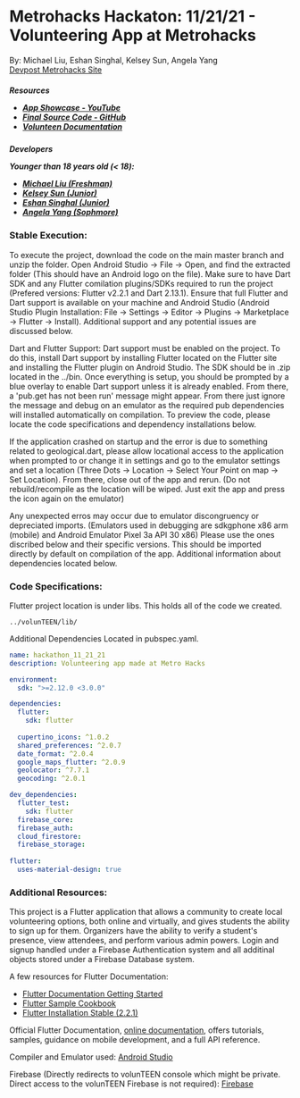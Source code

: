 # Metrohacks Hackaton: 11/21/21 - Volunteering App at Metrohacks
By: Michael Liu, Eshan Singhal, Kelsey Sun, Angela Yang </br>
[Devpost Metrohacks Site](https://devpost.com/software/volunteen-7s5nmj)

<h5> Resources<br />
  
- [App Showcase -  YouTube](https://youtu.be/icZ8hjPbFew)<br />
- [Final Source Code - GitHub](https://github.com/kelseyxsun/volunTEEN)<br />
- [Volunteen Documentation](https://github.com/kelseyxsun/volunTEEN/blob/master/README.md)<br/>

<h5> Developers<br />
    
  Younger than 18 years old (< 18): </br>
- [Michael Liu (Freshman)](https://devpost.com/bearr) <br />
- [Kelsey Sun (Junior)](https://devpost.com/kelseysun13) <br />
- [Eshan Singhal (Junior)](https://devpost.com/eshansinghal05) <br />
- [Angela Yang (Sophmore)](https://devpost.com/angelayang297) <br />

### Stable Execution:
To execute the project, download the code on the main master branch and unzip the folder. Open Android Studio -> File -> Open, and find the extracted folder (This should have an Android logo on the file). Make sure to have Dart SDK and any Flutter comilation plugins/SDKs required to run the project (Prefered versions: Flutter v2.2.1 and Dart 2.13.1). Ensure that full Flutter and Dart support is available on your machine and Android Studio (Android Studio Plugin Installation: File -> Settings -> Editor -> Plugins -> Marketplace -> Flutter -> Install). Additional support and any potential issues are discussed below.

Dart and Flutter Support: Dart support must be enabled on the project. To do this, install Dart support by installing Flutter located on the Flutter site and installing the Flutter plugin on Android Studio. The SDK should be in .zip located in the ../bin. Once everything is setup, you should be prompted by a blue overlay to enable Dart support unless it is already enabled. From there, a 'pub.get has not been run' message might appear. From there just ignore the message and debug on an emulator as the required pub dependencies will installed automatically on compilation. To preview the code, please locate the code specifications and dependency installations below. 

If the application crashed on startup and the error is due to something related to geological.dart, please allow locational access to the application when prompted to or change it in settings and go to the emulator settings and set a location (Three Dots -> Location -> Select Your Point on map -> Set Location). From there, close out of the app and rerun. (Do not rebuild/recompile as the location will be wiped. Just exit the app and press the icon again on the emulator)

Any unexpected erros may occur due to emulator discongruency or depreciated imports. (Emulators used in debugging are sdkgphone x86 arm (mobile) and Android Emulator Pixel 3a API 30 x86) Please use the ones discribed below and their specific versions. This should be imported directly by default on compilation of the app. Additional information about dependencies located below. 

### Code Specifications:
Flutter project location is under libs. This holds all of the code we created. 
```file
../volunTEEN/lib/
```

Additional Dependencies Located in pubspec.yaml.
```yaml
name: hackathon_11_21_21
description: Volunteering app made at Metro Hacks

environment:
  sdk: ">=2.12.0 <3.0.0"

dependencies:
  flutter:
    sdk: flutter
    
  cupertino_icons: ^1.0.2
  shared_preferences: ^2.0.7
  date_format: ^2.0.4
  google_maps_flutter: ^2.0.9
  geolocator: ^7.7.1
  geocoding: ^2.0.1

dev_dependencies:
  flutter_test:
    sdk: flutter
  firebase_core:
  firebase_auth:
  cloud_firestore:
  firebase_storage:
  
flutter:
  uses-material-design: true

```

### Additional Resources:

This project is a Flutter application that allows a community to create local volunteering options, both online and virtually, and gives students the ability to sign up for them. Organizers have the ability to verify a student's presence, view attendees, and perform various admin powers. Login and signup handled under a Firebase Authentication system and all additinal objects stored under a Firebase Database system. 

A few resources for Flutter Documentation: 
- [Flutter Documentation Getting Started](https://flutter.dev/docs/get-started/codelab)
- [Flutter Sample Cookbook](https://flutter.dev/docs/cookbook)
- [Flutter Installation Stable (2.2.1)](https://docs.flutter.dev/development/tools/sdk/releases)

Official Flutter Documentation,
[online documentation](https://flutter.dev/docs), offers tutorials,
samples, guidance on mobile development, and a full API reference.

Compiler and Emulator used: [Android Studio](https://developer.android.com/studio)

Firebase (Directly redirects to volunTEEN console which might be private. Direct access to the volunTEEN Firebase is not required): [Firebase](https://console.firebase.google.com/u/0/project/volunteen-d14f0/overview)
